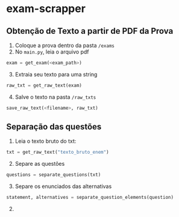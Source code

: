 # exam-scrapper

## Obtenção de Texto a partir de PDF da Prova
1. Coloque a prova dentro da pasta `/exams`
2. No `main.py`, leia o arquivo pdf
```python
exam = get_exam(<exam_path>)
```
3. Extraia seu texto para uma string
```python
raw_txt = get_raw_text(exam)
```
4. Salve o texto na pasta `/raw_txts` 
```python
save_raw_text(<filename>, raw_txt)
```

## Separação das questões
1. Leia o texto bruto do txt:
```python
txt = get_raw_text("texto_bruto_enem")
```

2. Separe as questões
```python
questions = separate_questions(txt)
```

3. Separe os enunciados das alternativas
```python
statement, alternatives = separate_question_elements(question)
```
2. 